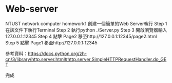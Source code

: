 # Web-server
NTUST network computer homework1 
創建一個簡單的Web Server執行 Step 1 在該文件下執行Terminal Step 2 執行python ./Server.py Step 3 開啟瀏覽器輸入127.0.0.1:12345 Step 4 點擊 Page2 移至http://127.0.0.1:12345/page2.html Step 5 點擊 Page1 移至http://127.0.0.1:12345

參考資料：https://docs.python.org/zh-cn/3/library/http.server.html#http.server.SimpleHTTPRequestHandler.do_GET

完成
